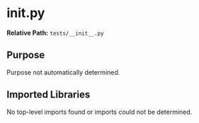 # __init__.py

**Relative Path:** `tests/__init__.py`

## Purpose

Purpose not automatically determined.

## Imported Libraries

No top-level imports found or imports could not be determined.
